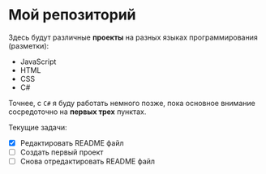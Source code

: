 # Мой репозиторий

Здесь будут различные **проекты** на разных языках программирования (разметки):
* JavaScript
* HTML
* CSS
* C#

Точнее, с `C#` я буду работать немного позже, пока основное внимание сосредоточно на **первых трех** пунктах.


Текущие задачи:

- [x] Редактировать README файл
- [ ] Создать первый проект
- [ ] Снова отредактировать README файл
